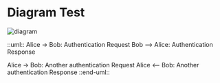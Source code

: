 # Diagram Test

![diagram](docs/diagrams/out/test.svg)

::uml::
Alice -> Bob: Authentication Request
Bob --> Alice: Authentication Response

Alice -> Bob: Another authentication Request
Alice <-- Bob: Another authentication Response
::end-uml::
